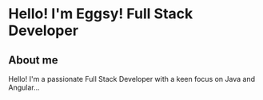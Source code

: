# Hello! I'm Eggsy! Full Stack Developer
## About me
Hello! I'm a passionate Full Stack Developer with a keen focus on Java and Angular...

